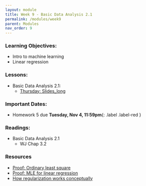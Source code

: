 ```yaml
---
layout: module
title: Week 9 - Basic Data Analysis 2.1
permalink: /modules/week9
parent: Modules
nav_order: 9
---
```


### Learning Objectives:
* Intro to machine learning
* Linear regression


### Lessons:
* Basic Data Analysis 2.1:
  * [Thursday: Slides_long](https://xinchenyu.github.io/csc380/Slides/25f380_predictive1_long_tues.pdf)


### Important Dates:
* Homework 5 due **Tuesday, Nov 4, 11:59pm**{: .label .label-red }

### Readings:
* Basic Data Analysis 2.1
    * WJ Chap 3.2

### Resources
* [Proof: Ordinary least square](https://en.wikipedia.org/wiki/Proofs_involving_ordinary_least_squares) 
* [Proof: MLE for linear regression](https://statproofbook.github.io/P/slr-mle.html)
* [How regularization works conceptually](https://explained.ai/regularization/constraints.html#sec:2.2)

    

